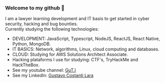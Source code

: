 ### Welcome to my github 👋

I am a lawyer learning development and IT basis to get started in cyber security, hacking and bug bounties.<br>
Currently studying the following technologies:

- DEVELOPMENT: JavaScript, Typescript, NodeJS, ReactJS, React Native, Python, MongoDB.
- IT BASICS: Network, algorithms, Linux, cloud computing and databases.
- CLOUD: Studying for AWS Solutions Architect Associate.
- Hacking plataforms I use for studying: CTF's, TryHackMe and HackTheBox.
- See my youtube channel: [GuT.I](https://www.youtube.com/channel/UCEyTU9BFW2TxZMnQxUlqwDA)
- See my LinkedIn: [Gustavo Costanti Lara](https://www.linkedin.com/in/gustavo-costanti-lara-772a47197/)